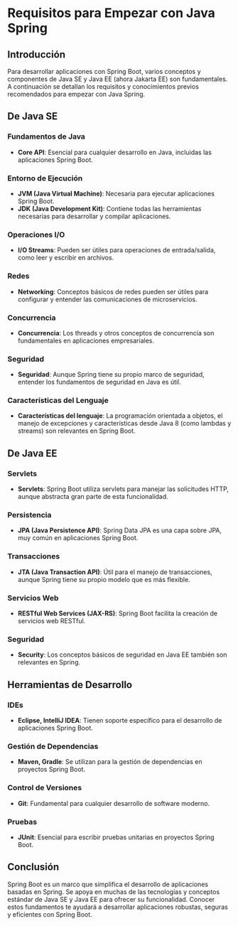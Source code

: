 # Requisitos para Empezar con Java Spring

## Introducción

Para desarrollar aplicaciones con Spring Boot, varios conceptos y componentes de Java SE y Java EE (ahora Jakarta EE) son fundamentales. A continuación se detallan los requisitos y conocimientos previos recomendados para empezar con Java Spring.

## De Java SE

### Fundamentos de Java

- **Core API**: Esencial para cualquier desarrollo en Java, incluidas las aplicaciones Spring Boot.

### Entorno de Ejecución

- **JVM (Java Virtual Machine)**: Necesaria para ejecutar aplicaciones Spring Boot.
- **JDK (Java Development Kit)**: Contiene todas las herramientas necesarias para desarrollar y compilar aplicaciones.

### Operaciones I/O

- **I/O Streams**: Pueden ser útiles para operaciones de entrada/salida, como leer y escribir en archivos.

### Redes

- **Networking**: Conceptos básicos de redes pueden ser útiles para configurar y entender las comunicaciones de microservicios.

### Concurrencia

- **Concurrencia**: Los threads y otros conceptos de concurrencia son fundamentales en aplicaciones empresariales.

### Seguridad

- **Seguridad**: Aunque Spring tiene su propio marco de seguridad, entender los fundamentos de seguridad en Java es útil.

### Características del Lenguaje

- **Características del lenguaje**: La programación orientada a objetos, el manejo de excepciones y características desde Java 8 (como lambdas y streams) son relevantes en Spring Boot.

## De Java EE

### Servlets

- **Servlets**: Spring Boot utiliza servlets para manejar las solicitudes HTTP, aunque abstracta gran parte de esta funcionalidad.

### Persistencia

- **JPA (Java Persistence API)**: Spring Data JPA es una capa sobre JPA, muy común en aplicaciones Spring Boot.

### Transacciones

- **JTA (Java Transaction API)**: Útil para el manejo de transacciones, aunque Spring tiene su propio modelo que es más flexible.

### Servicios Web

- **RESTful Web Services (JAX-RS)**: Spring Boot facilita la creación de servicios web RESTful.

### Seguridad

- **Security**: Los conceptos básicos de seguridad en Java EE también son relevantes en Spring.

## Herramientas de Desarrollo

### IDEs

- **Eclipse, IntelliJ IDEA**: Tienen soporte específico para el desarrollo de aplicaciones Spring Boot.

### Gestión de Dependencias

- **Maven, Gradle**: Se utilizan para la gestión de dependencias en proyectos Spring Boot.

### Control de Versiones

- **Git**: Fundamental para cualquier desarrollo de software moderno.

### Pruebas

- **JUnit**: Esencial para escribir pruebas unitarias en proyectos Spring Boot.

## Conclusión

Spring Boot es un marco que simplifica el desarrollo de aplicaciones basadas en Spring. Se apoya en muchas de las tecnologías y conceptos estándar de Java SE y Java EE para ofrecer su funcionalidad. Conocer estos fundamentos te ayudará a desarrollar aplicaciones robustas, seguras y eficientes con Spring Boot.
